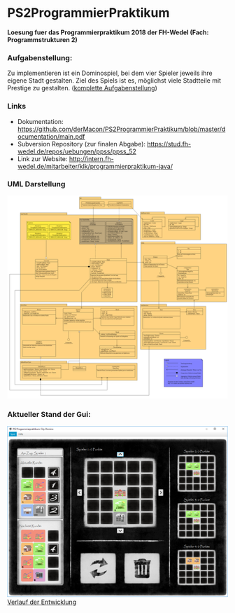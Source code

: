 # PS2ProgrammierPraktikum
**Loesung fuer das Programmierpraktikum 2018 der FH-Wedel (Fach: Programmstrukturen 2)**
### Aufgabenstellung:
Zu implementieren ist ein Dominospiel, bei dem vier Spieler jeweils ihre eigene Stadt gestalten. Ziel des Spiels ist es, möglichst viele Stadtteile mit Prestige zu gestalten. ([komplette Aufgabenstellung](https://github.com/derMacon/PS2ProgrammierPraktikum/blob/master/otherDocs/InfosProgrammierpraktikum/Aufgabenstellung_SS18_%20CityDomino.pdf))


### Links
- Dokumentation: https://github.com/derMacon/PS2ProgrammierPraktikum/blob/master/documentation/main.pdf
- Subversion Repository (zur finalen Abgabe): https://stud.fh-wedel.de/repos/uebungen/ppss/ppss_52
- Link zur Website: http://intern.fh-wedel.de/mitarbeiter/klk/programmierpraktikum-java/


### UML Darstellung
![alt text](https://github.com/derMacon/PS2ProgrammierPraktikum/blob/master/anhang/programmorganisationsplan/PP18Vereinfacht.png)


### Aktueller Stand der Gui: 
![alt text](https://github.com/derMacon/PS2ProgrammierPraktikum/blob/master/otherDocs/GUIScreenshot/Main141018.png)
[Verlauf der Entwicklung](https://github.com/derMacon/PS2ProgrammierPraktikum/tree/master/otherDocs/GUIScreenshot)
